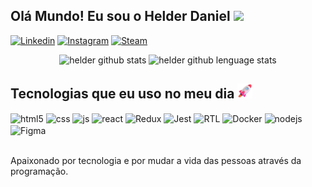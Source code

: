 ## Olá Mundo! Eu sou o Helder Daniel <img src="https://emojipedia-us.s3.amazonaws.com/source/microsoft-teams/337/waving-hand_1f44b.png" width="24px">
[![Linkedin](https://img.shields.io/badge/LinkedIn-0077B5?style=for-the-badge&logo=linkedin&logoColor=white)](https://www.linkedin.com/in/helder-dsa/)
[![Instagram](https://img.shields.io/badge/Instagram-E4405F?style=for-the-badge&logo=instagram&logoColor=white)](https://www.instagram.com/helder_dsa/)
[![Steam](https://img.shields.io/badge/Steam-000000?style=for-the-badge&logo=steam&logoColor=white)](https://steamcommunity.com/id/helderdsa/)
<div align="center">
  <img height="200px" alt="helder github stats" src="https://github-readme-stats.vercel.app/api?username=helderdsa&show_icons=true&theme=dracula&count_private=true" />
  <img height="200px" alt="helder github lenguage stats" src="https://github-readme-stats.vercel.app/api/top-langs/?username=helderdsa&show_icons=true&theme=dracula&count_private=true" />
</div>

## Tecnologias que eu uso no meu dia <img src="https://raw.githubusercontent.com/Tarikul-Islam-Anik/tarikul-islam-anik/main/assets/images/Rocket.png" width="24">

<div style="display: inline_block">
  <img align="center" alt="html5" src="https://img.shields.io/badge/HTML5-E34F26?style=for-the-badge&logo=html5&logoColor=white" />
  <img align="center" alt="css" src="https://img.shields.io/badge/CSS3-1572B6?style=for-the-badge&logo=css3&logoColor=white" />
  <img align="center" alt="js" src="https://img.shields.io/badge/JavaScript-F7DF1E?style=for-the-badge&logo=javascript&logoColor=black" />
  <img align="center" alt="react" src="https://img.shields.io/badge/React-20232A?style=for-the-badge&logo=react&logoColor=61DAFB" />
  <img align="center" alt="Redux" src="https://img.shields.io/badge/Redux-593D88?style=for-the-badge&logo=redux&logoColor=white" />
  <img align="center" alt="Jest" src="https://img.shields.io/badge/Jest-323330?style=for-the-badge&logo=Jest&logoColor=white" />
  <img align="center" alt="RTL" src="https://img.shields.io/badge/testing%20library-323330?style=for-the-badge&logo=testing-library&logoColor=red" />
  <img align="center" alt="Docker" src="https://img.shields.io/badge/Docker-2CA5E0?style=for-the-badge&logo=docker&logoColor=white" />
  <img align="center" alt="nodejs" src="https://img.shields.io/badge/Node.js-43853D?style=for-the-badge&logo=node.js&logoColor=white" />
  <img align="center" alt="Figma" src="https://img.shields.io/badge/Figma-F24E1E?style=for-the-badge&logo=figma&logoColor=white" />
</div><br/>

Apaixonado por tecnologia e por mudar a vida das pessoas através da programação.
